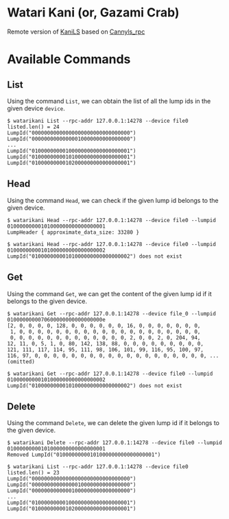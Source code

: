 # Watari Kani (or, Gazami Crab)
Remote version of [KaniLS](https://github.com/frugalos/kanils) based on [Cannyls_rpc](https://github.com/frugalos/cannyls_rpc)

# Available Commands
## List
Using the command `List`, we can obtain the list of all the lump ids in the given device `device`.
```
$ watarikani List --rpc-addr 127.0.0.1:14278 --device file0
listed.len() = 24
LumpId("00000000000000000000000000000000")
LumpId("00000000000000010000000000000000")
...
LumpId("01000000000100000000000000000001")
LumpId("01000000000101000000000000000001")
LumpId("01000000000102000000000000000001")
```

## Head
Using the command `Head`, we can check if the given lump id belongs to the given device.
```
$ watarikani Head --rpc-addr 127.0.0.1:14278 --device file0 --lumpid 01000000000101000000000000000001
LumpHeader { approximate_data_size: 33280 }

$ watarikani Head --rpc-addr 127.0.0.1:14278 --device file0 --lumpid 01000000000101000000000000000002
LumpId("01000000000101000000000000000002") does not exist
```

## Get
Using the command `Get`, we can get the content of the given lump id if it belongs to the given device.
```
$ watarikani Get --rpc-addr 127.0.0.1:14278 --device file_0 --lumpid 0100000000070600000000000000000e
[2, 0, 0, 0, 0, 128, 0, 0, 0, 0, 0, 0, 16, 0, 0, 0, 0, 0, 0, 0,
 1, 0, 0, 0, 0, 0, 0, 0, 0, 0, 0, 0, 0, 0, 0, 0, 0, 0, 0, 0, 0,
 0, 0, 0, 0, 0, 0, 0, 0, 0, 0, 0, 0, 0, 2, 0, 0, 2, 0, 204, 94,
12, 11, 0, 5, 1, 0, 80, 142, 138, 88, 0, 0, 0, 0, 0, 0, 0, 0, 0,
121, 111, 117, 114, 95, 111, 98, 106, 101, 99, 116, 95, 100, 97,
116, 97, 0, 0, 0, 0, 0, 0, 0, 0, 0, 0, 0, 0, 0, 0, 0, 0, 0, 0, 0, ... (omitted)

$ watarikani Get --rpc-addr 127.0.0.1:14278 --device file0 --lumpid 01000000000101000000000000000002
LumpId("01000000000101000000000000000002") does not exist
```

## Delete
Using the command `Delete`, we can delete the given lump id if it belongs to the given device.
```
$ watarikani Delete --rpc-addr 127.0.0.1:14278 --device file0 --lumpid 01000000000101000000000000000001
Removed LumpId("01000000000101000000000000000001")

$ watarikani List --rpc-addr 127.0.0.1:14278 --device file0
listed.len() = 23
LumpId("00000000000000000000000000000000")
LumpId("00000000000000010000000000000000")
LumpId("00000000000001000000000000000000")
...
LumpId("01000000000100000000000000000001")
LumpId("01000000000102000000000000000001")
```
